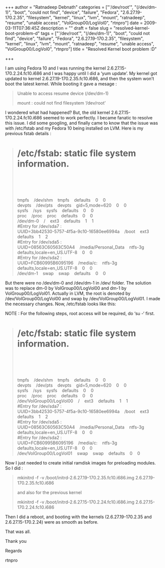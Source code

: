 +++
author = "Ratnadeep Debnath"
categories = ["'/dev/root'", "(/dev/dm-1)", "boot", "could not find", "device", "failure", "Fedora", "2.6.27.19-170.2.35", "filesystem", "kernel", "linux", "lvm", "mount", "ratnadeep", "resume", "unable access", "VolGroup00/LogVol0", "rtnpro"]
date = 2009-03-11T07:36:45Z
description = ""
draft = false
slug = "resolved-kernel-boot-problem-d"
tags = ["'/dev/root'", "(/dev/dm-1)", "boot", "could not find", "device", "failure", "Fedora", "2.6.27.19-170.2.35", "filesystem", "kernel", "linux", "lvm", "mount", "ratnadeep", "resume", "unable access", "VolGroup00/LogVol0", "rtnpro"]
title = "Resolved Kernel boot problem :D"

+++


I am using Fedora 10 and I was running the kernel 2.6.27.15-170.2.24.fc10.i686 and I was happy until I did a ‘yum update’. My kernel got updated to kernel 2.6.27.19-170.2.35.fc10.i686, and then the system won’t boot the latest kernel. While booting it gave a mesage :

> Unable to access resume device (/dev/dm-1)
> 
> mount : could not find filesystem ‘/dev/root’

I wondered what had happened? But, the old kernel 2.6.27.15-170.2.24.fc10.i686 seemed to work perfectly. I became fanatic to resolve this issue. I did some googling, and finally came to know that the issue was with /etc/fstab and my Fedora 10 being installed on LVM. Here is my previous fstab details :

> # /etc/fstab: static file system information.  
>  #  
>  # <file system> <mount point>   <type>  <options>       <dump>  <pass>
> 
> tmpfs    /dev/shm    tmpfs    defaults    0    0  
>  devpts    /dev/pts    devpts    gid=5,mode=620    0    0  
>  sysfs    /sys    sysfs    defaults    0    0  
>  proc    /proc    proc    defaults    0    0  
>  /dev/dm-0    /    ext3    defaults    1    1  
>  #Entry for /dev/sda7 :  
>  UUID=3bb42530-5757-4f5a-9c10-16580ee6994a    /boot    ext3    defaults    1    2  
>  #Entry for /dev/sda5 :  
>  UUID=08563C60563C50A4    /media/Personal_Data    ntfs-3g    defaults,locale=en_US.UTF-8    0    0  
>  #Entry for /dev/sda2 :  
>  UUID=FCB60995B6095196    /media/c:    ntfs-3g    defaults,locale=en_US.UTF-8    0    0  
>  /dev/dm-1    swap    swap    defaults    0    0

But there were no /dev/dm-0 and /dev/dm-1 in /dev/ folder. The solution was to replace dm-0 by VolGroup00/LogVol00 and dm-1 by VolGroup00/LogVol01. Actually in LVM, the root is denoted by /dev/VolGroup00/LogVol00 and swap by /dev/VolGroup00/LogVol01. I made the necessary changes. Now, /etc/fstab looks like this:

NOTE : For the following steps, root access will be required, do ‘su -‘ first.

> # /etc/fstab: static file system information.  
>  #  
>  # <file system> <mount point>   <type>  <options>       <dump>  <pass>
> 
> tmpfs    /dev/shm    tmpfs    defaults    0    0  
>  devpts    /dev/pts    devpts    gid=5,mode=620    0    0  
>  sysfs    /sys    sysfs    defaults    0    0  
>  proc    /proc    proc    defaults    0    0  
>  /dev/VolGroup00/LogVol00    /    ext3    defaults    1    1  
>  #Entry for /dev/sda7 :  
>  UUID=3bb42530-5757-4f5a-9c10-16580ee6994a    /boot    ext3    defaults    1    2  
>  #Entry for /dev/sda5 :  
>  UUID=08563C60563C50A4    /media/Personal_Data    ntfs-3g    defaults,locale=en_US.UTF-8    0    0  
>  #Entry for /dev/sda2 :  
>  UUID=FCB60995B6095196    /media/c:    ntfs-3g    defaults,locale=en_US.UTF-8    0    0  
>  /dev/VolGroup00/LogVol01    swap    swap    defaults    0    0

Now I just needed to create initial ramdisk images for preloading modules. So I did :

> mkinitrd -f -v /boot/initrd-2.6.27.19-170.2.35.fc10.i686.img 2.6.27.19-170.2.35.fc10.i686
> 
> and also for the previous kernel
> 
> mkinitrd -f -v /boot/initrd-2.6.27.15-170.2.24.fc10.i686.img 2.6.27.15-170.2.24.fc10.i686

Then I did a reboot, and booting with the kernels (2.6.27.19-170.2.35 and 2.6.27.15-170.2.24) were as smooth as before.

That was all.

Thank you

Regards

rtnpro


